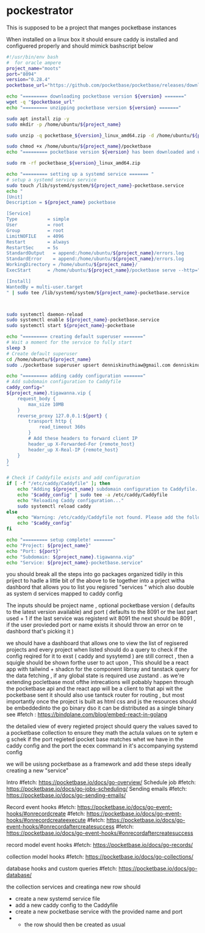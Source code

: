 # pockestrator

This is supposed to be a project that manges pocketbase instances

When installed on a linux box it should ensure caddy is installed and configuered properly and should mimick bashscript below

```sh
#!/usr/bin/env bash
#  for oracle ampere
project_name="moots"
port="8094"
version="0.28.4"
pocketbase_url="https://github.com/pocketbase/pocketbase/releases/download/v${version}/pocketbase_${version}_linux_amd64.zip"

echo "========= downloading pocketbase version ${version} ======="
wget -q "$pocketbase_url"
echo "========= unzipping pocketbase version ${version} ======="

sudo apt install zip -y
sudo mkdir -p /home/ubuntu/${project_name}

sudo unzip -q pocketbase_${version}_linux_amd64.zip -d /home/ubuntu/${project_name}

sudo chmod +x /home/ubuntu/${project_name}/pocketbase
echo "========= pocketbase version ${version} has been downloaded and unzipped into /home/ubuntu/${project_name} successfully! ======="

sudo rm -rf pocketbase_${version}_linux_amd64.zip

echo "========= setting up a systemd service ======= "
# setup a systemd service service
sudo touch /lib/systemd/system/${project_name}-pocketbase.service
echo "
[Unit]
Description = ${project_name} pocketbase

[Service]
Type           = simple
User           = root
Group          = root
LimitNOFILE    = 4096
Restart        = always
RestartSec     = 5s
StandardOutput   = append:/home/ubuntu/${project_name}/errors.log
StandardError    = append:/home/ubuntu/${project_name}/errors.log
WorkingDirectory = /home/ubuntu/${project_name}/
ExecStart      = /home/ubuntu/${project_name}/pocketbase serve --http="127.0.0.1:${port}"

[Install]
WantedBy = multi-user.target
" | sudo tee /lib/systemd/system/${project_name}-pocketbase.service



sudo systemctl daemon-reload
sudo systemctl enable ${project_name}-pocketbase.service
sudo systemctl start ${project_name}-pocketbase

echo "========= creating default superuser ======="
# Wait a moment for the service to fully start
sleep 3
# Create default superuser
cd /home/ubuntu/${project_name}
sudo ./pocketbase superuser upsert denniskinuthiaw@gmail.com denniskinuthiaw@gmail.com

echo "========= adding caddy configuration ======="
# Add subdomain configuration to Caddyfile
caddy_config="
${project_name}.tigawanna.vip {
    request_body {
        max_size 10MB
    }
    reverse_proxy 127.0.0.1:${port} {
        transport http {
            read_timeout 360s
        }
        # Add these headers to forward client IP
        header_up X-Forwarded-For {remote_host}
        header_up X-Real-IP {remote_host}
    }
}
"

# Check if Caddyfile exists and add configuration
if [ -f "/etc/caddy/Caddyfile" ]; then
    echo "Adding ${project_name} subdomain configuration to Caddyfile..."
    echo "$caddy_config" | sudo tee -a /etc/caddy/Caddyfile
    echo "Reloading Caddy configuration..."
    sudo systemctl reload caddy
else
    echo "Warning: /etc/caddy/Caddyfile not found. Please add the following configuration manually:"
    echo "$caddy_config"
fi

echo "========= setup complete! ======="
echo "Project: ${project_name}"
echo "Port: ${port}"
echo "Subdomain: ${project_name}.tigawanna.vip"
echo "Service: ${project_name}-pocketbase.service"
```


you should break all the steps into go packages organized tidily in this priject to hadle a little bit of the above to tie together into a prject witha dashbord that allows you to list you regisred "services " which also double as system d services mapped to caddy config

The inputs should be project name , optional pocketbase version ( defaults to the latest version available)  and port ( defaults to the 8091 or the last part used + 1 if the last service was registerd wit 8091 the next should be 8091 , if the user provieded port or name exists it should throw an error on te dashbord that's picking it  )

we should have a dashboard that allows one to view the list of regisered projects and every project when listed should do a query to check if the config reqired for it to exst ( caddy and sysytemd ) are still correct , then a squigle should be shown forthe user to act upon , This should be a react app with tailwind + shadcn for the component librray and tanstack query for the data fetching , if any global state is required use zustand . as we're extending pocletbase most ofthe intrecations will pobably happen through the pocketbase api and the react app will be a client to that api wit the pocketbase sent
it should also use tantsck router for routing , but most importantly once the project is built as html css and js the resources should be embeddedinto the go binary dso it can be distributed as a single binary see #fetch : https://bindplane.com/blog/embed-react-in-golang

the detailed view of every regieted project should query the values saved to a pocketbase collection to ensure they math the actula values on te sytem e
g schek if the port regieted ipocket base matches whet we have in the caddy config and the port the ecex command in it's accompanying systemd config

we will be usisng pocketbase as a framework and add these steps 
ideally creating a new "service"

Intro #fetch: https://pocketbase.io/docs/go-overview/
Schedule job #fetch: https://pocketbase.io/docs/go-jobs-scheduling/
Sending emails #fetch: https://pocketbase.io/docs/go-sending-emails/

Record event hooks
#fetch: https://pocketbase.io/docs/go-event-hooks/#onrecordcreate
#fetch: https://pocketbase.io/docs/go-event-hooks/#onrecordcreateexecute
#fetch: https://pocketbase.io/docs/go-event-hooks/#onrecordaftercreatesuccess
#fetch: https://pocketbase.io/docs/go-event-hooks/#onrecordaftercreatesuccess

record model event hooks
#fetch: https://pocketbase.io/docs/go-records/

collection model hooks
#fetch: https://pocketbase.io/docs/go-collections/

database hooks and custom queries
#fetch: https://pocketbase.io/docs/go-database/

the collection services and creatinga new row should
 - create a new systemd service file
 - add a new caddy config to the Caddyfile
 - create a new pocketbase service with the provided name and port
- - the row should then be created as usual



